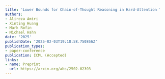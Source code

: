 ```yaml
---
title: 'Lower Bounds for Chain-of-Thought Reasoning in Hard-Attention Transformers'
authors:
- Alireza Amiri
- Xinting Huang
- Mark Rofin
- Michael Hahn
date: '2025'
publishDate: '2025-02-03T19:18:58.750866Z'
publication_types:
- paper-conference
publication: ICML (Accepted)
links:
- name: Preprint
  url: https://arxiv.org/abs/2502.02393
---
```

